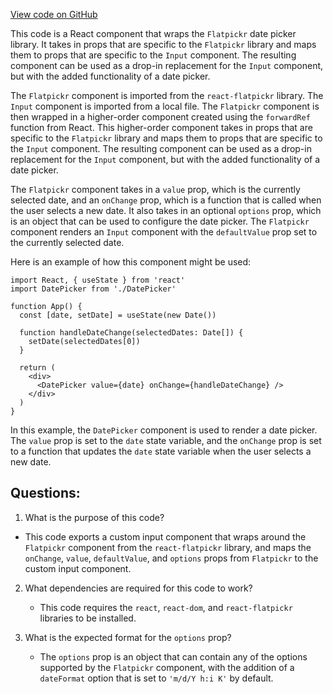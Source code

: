 [View code on GitHub](zoo-labs/zoo/blob/master/ui/src/primitives/DateInput.tsx)

This code is a React component that wraps the `Flatpickr` date picker library. It takes in props that are specific to the `Flatpickr` library and maps them to props that are specific to the `Input` component. The resulting component can be used as a drop-in replacement for the `Input` component, but with the added functionality of a date picker.

The `Flatpickr` component is imported from the `react-flatpickr` library. The `Input` component is imported from a local file. The `Flatpickr` component is then wrapped in a higher-order component created using the `forwardRef` function from React. This higher-order component takes in props that are specific to the `Flatpickr` library and maps them to props that are specific to the `Input` component. The resulting component can be used as a drop-in replacement for the `Input` component, but with the added functionality of a date picker.

The `Flatpickr` component takes in a `value` prop, which is the currently selected date, and an `onChange` prop, which is a function that is called when the user selects a new date. It also takes in an optional `options` prop, which is an object that can be used to configure the date picker. The `Flatpickr` component renders an `Input` component with the `defaultValue` prop set to the currently selected date.

Here is an example of how this component might be used:

```
import React, { useState } from 'react'
import DatePicker from './DatePicker'

function App() {
  const [date, setDate] = useState(new Date())

  function handleDateChange(selectedDates: Date[]) {
    setDate(selectedDates[0])
  }

  return (
    <div>
      <DatePicker value={date} onChange={handleDateChange} />
    </div>
  )
}
```

In this example, the `DatePicker` component is used to render a date picker. The `value` prop is set to the `date` state variable, and the `onChange` prop is set to a function that updates the `date` state variable when the user selects a new date.
## Questions: 
 1. What is the purpose of this code?
   - This code exports a custom input component that wraps around the `Flatpickr` component from the `react-flatpickr` library, and maps the `onChange`, `value`, `defaultValue`, and `options` props from `Flatpickr` to the custom input component.

2. What dependencies are required for this code to work?
   - This code requires the `react`, `react-dom`, and `react-flatpickr` libraries to be installed.

3. What is the expected format for the `options` prop?
   - The `options` prop is an object that can contain any of the options supported by the `Flatpickr` component, with the addition of a `dateFormat` option that is set to `'m/d/Y h:i K'` by default.